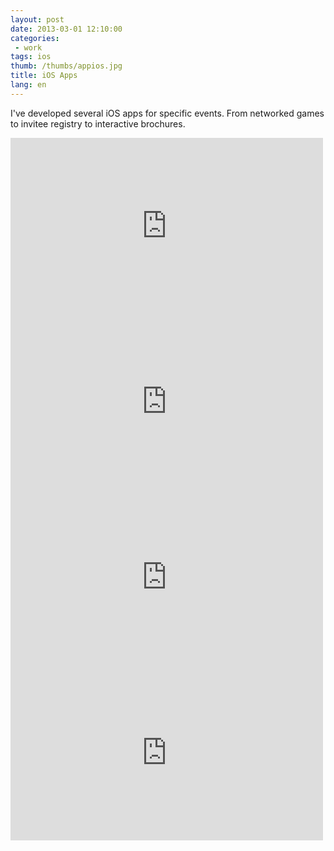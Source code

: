 ```yaml
---
layout: post
date: 2013-03-01 12:10:00
categories:
 - work
tags: ios
thumb: /thumbs/appios.jpg
title: iOS Apps
lang: en
---
```


I've developed several iOS apps for specific events. From networked games to invitee registry to interactive brochures.

<iframe src="https://player.vimeo.com/video/63762719?byline=0&portrait=0" width="500" height="281" frameborder="0" webkitallowfullscreen mozallowfullscreen allowfullscreen></iframe>

<iframe src="https://player.vimeo.com/video/63751065?byline=0&portrait=0" width="500" height="281" frameborder="0" webkitallowfullscreen mozallowfullscreen allowfullscreen></iframe>

<iframe src="https://player.vimeo.com/video/36101746?byline=0&portrait=0" width="500" height="281" frameborder="0" webkitallowfullscreen mozallowfullscreen allowfullscreen></iframe>

<iframe src="https://player.vimeo.com/video/25483555?byline=0&portrait=0" width="500" height="281" frameborder="0" webkitallowfullscreen mozallowfullscreen allowfullscreen></iframe>

